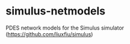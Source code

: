 # simulus-netmodels
PDES network models for the Simulus simulator (https://github.com/liuxfiu/simulus)
